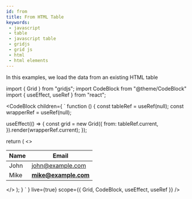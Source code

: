 ```yaml
---
id: from
title: From HTML Table 
keywords:
 - javascript
 - table
 - javascript table
 - gridjs
 - grid js
 - html
 - html elements
---
```


In this examples, we load the data from an existing HTML table

import { Grid } from "gridjs";
import CodeBlock from "@theme/CodeBlock"
import { useEffect, useRef } from "react";

<CodeBlock children={
`
function () {
  const tableRef = useRef(null);
  const wrapperRef = useRef(null);
  
  useEffect(() => {
    const grid = new Grid({
      from: tableRef.current,
    }).render(wrapperRef.current);
  });
  
  return (
    <>
      <table ref={tableRef}>
        <thead>
          <tr>
            <th>Name</th>
            <th>Email</th>
          </tr>
        </thead>
        <tbody>
          <tr>
            <td>John</td>
            <td>john@example.com</td>
          </tr>
          <tr>
            <td>Mike</td>
            <td><b>mike@example.com</b></td>
          </tr>
        </tbody>
      </table>
      <div ref={wrapperRef} />
    </>
  );
}
`
} live={true} scope={{ Grid, CodeBlock, useEffect, useRef }} />

